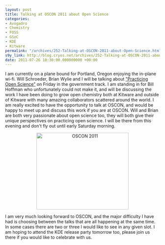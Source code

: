 ```yaml
---
layout: post
title: Talking at OSCON 2011 about Open Science
categories:
- Avogadro
- Chemistry
- FOSS
- GSoC
- KDE
- Kitware
permalink: "/archives/252-Talking-at-OSCON-2011-about-Open-Science.html"
s9y_link: http://blog.cryos.net/archives/252-Talking-at-OSCON-2011-about-Open-Science.html
date: 2011-07-26 18:30:00.000000000 +00:00
---
```

<span><p>I am currently on a plane bound for Portland, Oregon enjoying the in-plane wi-fi. Will Schroeder, Brian Wylie and I will be talking about <a href="http://www.oscon.com/oscon2011/public/schedule/detail/19109">"Practicing Open Science"</a> on Friday in the government track. I am standing in for Bill Hoffman who unfortunately could not make it, and will be discussing the work I have been doing to grow open chemistry both at Kitware and outside of Kitware with many amazing collaborators scattered around the world. I am really excited to have the opportunity to talk at OSCON, and would be happy to meet up and discuss this work if you are at OSCON. Will and Brian are both very passionate about open science too, they will both give their unique perspectives on practicing open science. I will be there from this evening and don't fly out until early Saturday morning.</p>

<center><a href="http://www.oscon.com/oscon2011/public/schedule/detail/19109">
<img src="http://assets.en.oreilly.com/1/event/61/oscon2011_speaking_300x250.gif" width="300" height="250" border="0" alt="OSCON 2011" /></a></center>

<p>I am very much looking forward to OSCON, and the major difficulty I have had is choosing between the talks that are all happening at the same time. In some cases there are two or three I would like to see in any given slot. I am hoping to attend the KDE release party tomorrow too, please join us there if you would like to celebrate with us.</p></span>
